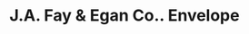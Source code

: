 ---
doi: 10.7916/D8572Q64
date_other: '1904'
date_other_textual: '1904'
form: printed ephemera
genre:
- Envelopes
name:
- J.A. Fay & Egan Co.
object_in_context_url: https://biggert.cul.columbia.edu/items/view/ave_biggert_01684
subject_hierarchical_geographic:
- Cincinnati, Ohio, United States
subject_name:
- J.A. Fay & Egan Co.
title: J.A. Fay & Egan Co.. Envelope
sort_title: J.A. Fay & Egan Co.. Envelope
call_number: ave_biggert_01684
coordinates:
- 39.1,-84.51666666666667
pid: ave_biggert_01684
identifiers: ave_biggert_01684
thumbnail: false
permalink: /biggert/ave_biggert_01684/
layout: iiif-image-page
---